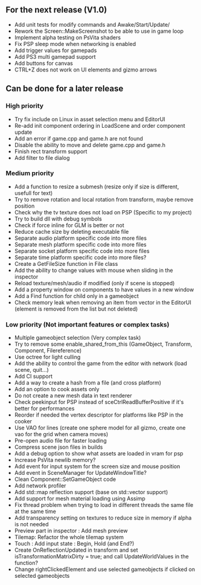 ## For the next release (V1.0)

- Add unit tests for modify commands and Awake/Start/Update/
- Rework the Screen::MakeScreenshot to be able to use in game loop
- Implement alpha testing on PsVita shaders
- Fix PSP sleep mode when networking is enabled
- Add trigger values for gamepads
- Add PS3 multi gamepad support
- Add buttons for canvas
- CTRL+Z does not work on UI elements and gizmo arrows

## Can be done for a later release

### High priority
- Try fix include on Linux in asset selection menu and EditorUI
- Re-add init component ordering in LoadScene and order component update
- Add an error if game.cpp and game.h are not found
- Disable the ability to move and delete game.cpp and game.h
- Finish rect transform support
- Add filter to file dialog

### Medium priority
- Add a function to resize a submesh (resize only if size is different, usefull for text)
- Try to remove rotation and local rotation from transform, maybe remove position
- Check why the tv texture does not load on PSP (Specific to my project)
- Try to build dll with debug symbols
- Check if force inline for GLM is better or not
- Reduce cache size by deleting executable file
- Separate audio platform specific code into more files
- Separate mesh platform specific code into more files
- Separate socket platform specific code into more files
- Separate time platform specific code into more files?
- Create a GetFileSize function in File class
- Add the ability to change values with mouse when sliding in the inspector
- Reload texture/mesh/audio if modified (only if scene is stopped)
- Add a property window on components to have values in a new window
- Add a Find function for child only in a gameobject
- Check memory leak when removing an item from vector in the EditorUI (element is removed from the list but not deleted)

### Low priority (Not important features or complex tasks)
- Multiple gameobject selection (Very complex task)
- Try to remove some enable_shared_from_this (GameObject, Transform, Component, Filereference)
- Use octree for light culling
- Add the ability to control the game from the editor with network (load scene, quit...)
- Add CI support
- Add a way to create a hash from a file (and cross platform)
- Add an option to cook assets only
- Do not create a new mesh data in text renderer
- Check peekinput for PSP instead of sceCtrlReadBufferPositive if it's better for performances
- Reorder if needed the vertex descriptor for platforms like PSP in the cooker
- Use VAO for lines (create one sphere model for all gizmo, create one vao for the grid when camera moves)
- Pre-open audio file for faster loading
- Compress scene json files in builds
- Add a debug option to show what assets are loaded in vram for psp
- Increase PsVita newlib memory?
- Add event for input system for the screen size and mouse position
- Add event in SceneManager for UpdateWindowTitle?
- Clean Component::SetGameObject code
- Add network profiler
- Add std::map reflection support (base on std::vector support)
- Add support for mesh material loading using Assimp
- Fix thread problem when trying to load in different threads the same file at the same time
- Add transparency setting on textures to reduce size in memory if alpha is not needed
- Preview part in inspector : Add mesh preview
- Tilemap: Refactor the whole tilemap system
- Touch : Add  input state : Begin, Hold (and End?)
- Create OnReflectionUpdated in transform and set isTransformationMatrixDirty = true; and call UpdateWorldValues in the function?
- Change rightClickedElement and use selected gameobjects if clicked on selected gameobjects